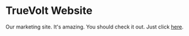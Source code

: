 # TrueVolt Website

Our marketing site. It's amazing. You should check it out. Just click [here](https://TrueVolt.ErrorOliver.lol).
